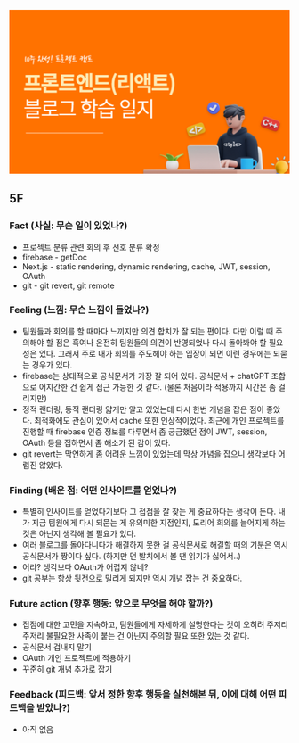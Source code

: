 ![img_learning_log.png](../assets/img_learning_log.png)

## 5F

### Fact (사실: 무슨 일이 있었나?)

- 프로젝트 분류 관련 회의 후 선호 분류 확정
- firebase - getDoc
- Next.js - static rendering, dynamic rendering, cache, JWT, session, OAuth
- git - git revert, git remote

### Feeling (느낌: 무슨 느낌이 들었나?)

- 팀원들과 회의를 할 때마다 느끼지만 의견 합치가 잘 되는 편이다. 다만 이럴 때 주의해야 할 점은 혹여나 온전히 팀원들의 의견이 반영되었나 다시 돌아봐야 할 필요성은 있다. 그래서 주로 내가 회의를 주도해야 하는 입장이 되면 이런 경우에는 되묻는 경우가 있다.
- firebase는 상대적으로 공식문서가 가장 잘 되어 있다. 공식문서 + chatGPT 조합으로 어지간한 건 쉽게 접근 가능한 것 같다. (물론 처음이라 적용까지 시간은 좀 걸리지만)
- 정적 랜더링, 동적 랜더링 얇게만 알고 있었는데 다시 한번 개념을 잡은 점이 좋았다. 최적화에도 관심이 있어서 cache 또한 인상적이었다. 최근에 개인 프로젝트를 진행할 때 firebase 인증 정보를 다루면서 좀 궁금했던 점이 JWT, session, OAuth 등을 접하면서 좀 해소가 된 감이 있다.
- git revert는 막연하게 좀 어려운 느낌이 있었는데 막상 개념을 잡으니 생각보다 어렵진 않았다.

### Finding (배운 점: 어떤 인사이트를 얻었나?)

- 특별히 인사이트를 얻었다기보다 그 접점을 잘 찾는 게 중요하다는 생각이 든다. 내가 지금 팀원에게 다시 되묻는 게 유의미한 지점인지, 도리어 회의를 늘어지게 하는 것은 아닌지 생각해 볼 필요가 있다.
- 여러 블로그를 돌아다니다가 해결하지 못한 걸 공식문서로 해결할 때의 기분은 역시 공식문서가 짱이다 싶다. (하지만 먼 발치에서 볼 땐 읽기가 싫어서..)
- 어라? 생각보다 OAuth가 어렵지 않네?
- git 공부는 항상 뒷전으로 밀리게 되지만 역시 개념 잡는 건 중요하다.

### Future action (향후 행동: 앞으로 무엇을 해야 할까?)

- 접점에 대한 고민을 지속하고, 팀원들에게 자세하게 설명한다는 것이 오히려 주저리주저리 불필요한 사족이 붙는 건 아닌지 주의할 필요 또한 있는 것 같다.
- 공식문서 겁내지 말기
- OAuth 개인 프로젝트에 적용하기
- 꾸준히 git 개념 추가로 잡기

### Feedback (피드백: 앞서 정한 향후 행동을 실천해본 뒤, 이에 대해 어떤 피드백을 받았나?)

- 아직 없음
